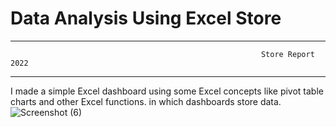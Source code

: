 # Data Analysis Using Excel Store
_____________________________________________________________________________________________________________________________________________

                                                            Store Report 2022

_____________________________________________________________________________________________________________________________________________
I made a simple Excel dashboard using some Excel concepts like pivot table charts and other Excel functions. in which dashboards store data.
![Screenshot (6)](https://github.com/Premkumar9799817360/DataAnalysis_using_Excel_Store/assets/83695512/9ebe0fcc-eb3c-4bbc-9c47-403b3333a394)
